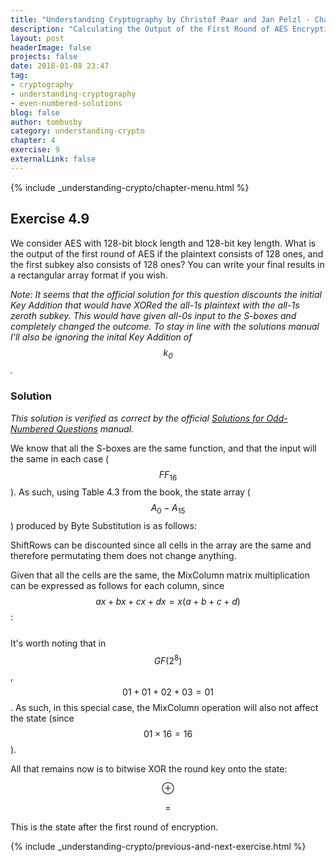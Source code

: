 ```yaml
---
title: "Understanding Cryptography by Christof Paar and Jan Pelzl - Chapter 4 Solutions - Ex4.9"
description: "Calculating the Output of the First Round of AES Encryption with All 1s"
layout: post
headerImage: false
projects: false
date: 2018-01-08 23:47
tag:
- cryptography
- understanding-cryptography
- even-numbered-solutions
blog: false
author: tombusby
category: understanding-crypto
chapter: 4
exercise: 9
externalLink: false
---
```


{% include _understanding-crypto/chapter-menu.html %}

## Exercise 4.9

We consider AES with 128-bit block length and 128-bit key length. What is the output of the first round of AES if the plaintext consists of 128 ones, and the first subkey also consists of 128 ones? You can write your final results in a rectangular array format if you wish.

*Note: It seems that the official solution for this question discounts the initial Key Addition that would have XORed the all-1s plaintext with the all-1s zeroth subkey. This would have given all-0s input to the S-boxes and completely changed the outcome. To stay in line with the solutions manual I'll also be ignoring the inital Key Addition of $$k_0$$.*

### Solution

*This solution is verified as correct by the official [Solutions for Odd-Numbered Questions](http://wiki.crypto.rub.de/Buch/en/download/Understanding_Cryptography_Odd_Solutions.pdf) manual.*

We know that all the S-boxes are the same function, and that the input will the same in each case ($$FF_{16}$$). As such, using Table 4.3 from the book, the state array ($$A_0 - A_{15}$$) produced by Byte Substitution is as follows:

<div style="text-align: center;">
<script type="math/tex">
\left[
\begin{array}{cccc}
16_{16} & 16_{16} & 16_{16} & 16_{16} \\
16_{16} & 16_{16} & 16_{16} & 16_{16} \\
16_{16} & 16_{16} & 16_{16} & 16_{16} \\
16_{16} & 16_{16} & 16_{16} & 16_{16}
\end{array}
\right]
</script>
</div>

ShiftRows can be discounted since all cells in the array are the same and therefore permutating them does not change anything.

Given that all the cells are the same, the MixColumn matrix multiplication can be expressed as follows for each column, since $$ax + bx + cx + dx = x(a + b + c + d)$$:

<div style="text-align: center; margin-bottom: 25px">
<script type="math/tex">
\left[
\begin{array}{cccc}
(02 + 03 + 01 + 01) \times 16_{16} \\
(01 + 02 + 03 + 01) \times 16_{16} \\
(01 + 01 + 02 + 03) \times 16_{16} \\
(03 + 01 + 01 + 02) \times 16_{16}
\end{array}
\right]
</script>
</div>

It's worth noting that in $$GF(2^8)$$, $$01 + 01 + 02 + 03 = 01$$. As such, in this special case, the MixColumn operation will also not affect the state (since $$01 \times 16 = 16$$).

All that remains now is to bitwise XOR the round key onto the state:

<div style="text-align: center;">
<script type="math/tex">
\left[
\begin{array}{cccc}
16_{16} & 16_{16} & 16_{16} & 16_{16} \\
16_{16} & 16_{16} & 16_{16} & 16_{16} \\
16_{16} & 16_{16} & 16_{16} & 16_{16} \\
16_{16} & 16_{16} & 16_{16} & 16_{16}
\end{array}
\right]
</script>
</div>

$$ \oplus $$

<div style="text-align: center;">
<script type="math/tex">
\left[
\begin{array}{cccc}
FF_{16} & FF_{16} & FF_{16} & FF_{16} \\
FF_{16} & FF_{16} & FF_{16} & FF_{16} \\
FF_{16} & FF_{16} & FF_{16} & FF_{16} \\
FF_{16} & FF_{16} & FF_{16} & FF_{16}
\end{array}
\right]
</script>
</div>

$$ = $$

<div style="text-align: center;">
<script type="math/tex">
\left[
\begin{array}{cccc}
E9_{16} & E9_{16} & E9_{16} & E9_{16} \\
E9_{16} & E9_{16} & E9_{16} & E9_{16} \\
E9_{16} & E9_{16} & E9_{16} & E9_{16} \\
E9_{16} & E9_{16} & E9_{16} & E9_{16}
\end{array}
\right]
</script>
</div>

This is the state after the first round of encryption.

{% include _understanding-crypto/previous-and-next-exercise.html %}
